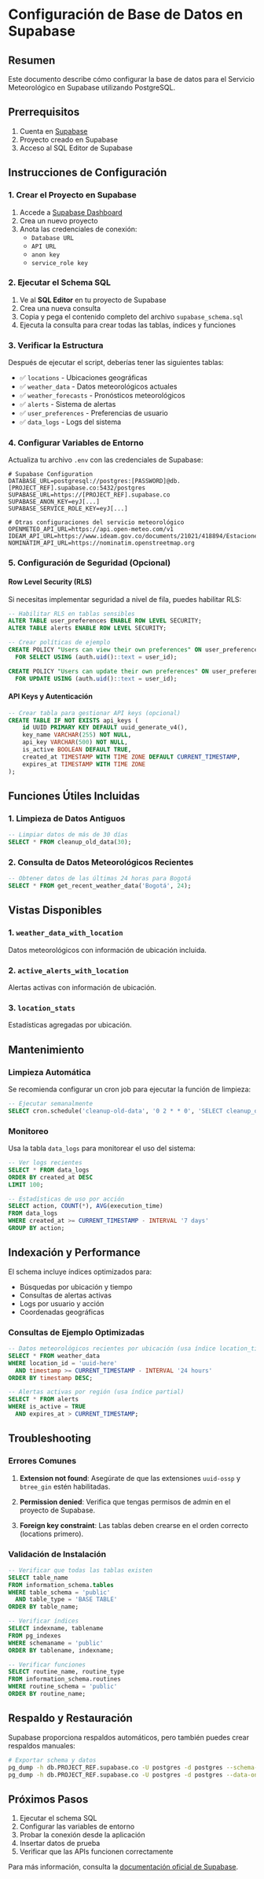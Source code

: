 # Configuración de Base de Datos en Supabase

## Resumen

Este documento describe cómo configurar la base de datos para el Servicio Meteorológico en Supabase utilizando PostgreSQL.

## Prerrequisitos

1. Cuenta en [Supabase](https://supabase.com)
2. Proyecto creado en Supabase
3. Acceso al SQL Editor de Supabase

## Instrucciones de Configuración

### 1. Crear el Proyecto en Supabase

1. Accede a [Supabase Dashboard](https://app.supabase.com)
2. Crea un nuevo proyecto
3. Anota las credenciales de conexión:
   - `Database URL`
   - `API URL`
   - `anon key`
   - `service_role key`

### 2. Ejecutar el Schema SQL

1. Ve al **SQL Editor** en tu proyecto de Supabase
2. Crea una nueva consulta
3. Copia y pega el contenido completo del archivo `supabase_schema.sql`
4. Ejecuta la consulta para crear todas las tablas, índices y funciones

### 3. Verificar la Estructura

Después de ejecutar el script, deberías tener las siguientes tablas:

- ✅ `locations` - Ubicaciones geográficas
- ✅ `weather_data` - Datos meteorológicos actuales
- ✅ `weather_forecasts` - Pronósticos meteorológicos
- ✅ `alerts` - Sistema de alertas
- ✅ `user_preferences` - Preferencias de usuario
- ✅ `data_logs` - Logs del sistema

### 4. Configurar Variables de Entorno

Actualiza tu archivo `.env` con las credenciales de Supabase:

```env
# Supabase Configuration
DATABASE_URL=postgresql://postgres:[PASSWORD]@db.[PROJECT_REF].supabase.co:5432/postgres
SUPABASE_URL=https://[PROJECT_REF].supabase.co
SUPABASE_ANON_KEY=eyJ[...]
SUPABASE_SERVICE_ROLE_KEY=eyJ[...]

# Otras configuraciones del servicio meteorológico
OPENMETEO_API_URL=https://api.open-meteo.com/v1
IDEAM_API_URL=https://www.ideam.gov.co/documents/21021/418894/Estaciones.xlsx
NOMINATIM_API_URL=https://nominatim.openstreetmap.org
```

### 5. Configuración de Seguridad (Opcional)

#### Row Level Security (RLS)

Si necesitas implementar seguridad a nivel de fila, puedes habilitar RLS:

```sql
-- Habilitar RLS en tablas sensibles
ALTER TABLE user_preferences ENABLE ROW LEVEL SECURITY;
ALTER TABLE alerts ENABLE ROW LEVEL SECURITY;

-- Crear políticas de ejemplo
CREATE POLICY "Users can view their own preferences" ON user_preferences
  FOR SELECT USING (auth.uid()::text = user_id);

CREATE POLICY "Users can update their own preferences" ON user_preferences
  FOR UPDATE USING (auth.uid()::text = user_id);
```

#### API Keys y Autenticación

```sql
-- Crear tabla para gestionar API keys (opcional)
CREATE TABLE IF NOT EXISTS api_keys (
    id UUID PRIMARY KEY DEFAULT uuid_generate_v4(),
    key_name VARCHAR(255) NOT NULL,
    api_key VARCHAR(500) NOT NULL,
    is_active BOOLEAN DEFAULT TRUE,
    created_at TIMESTAMP WITH TIME ZONE DEFAULT CURRENT_TIMESTAMP,
    expires_at TIMESTAMP WITH TIME ZONE
);
```

## Funciones Útiles Incluidas

### 1. Limpieza de Datos Antiguos

```sql
-- Limpiar datos de más de 30 días
SELECT * FROM cleanup_old_data(30);
```

### 2. Consulta de Datos Meteorológicos Recientes

```sql
-- Obtener datos de las últimas 24 horas para Bogotá
SELECT * FROM get_recent_weather_data('Bogotá', 24);
```

## Vistas Disponibles

### 1. `weather_data_with_location`
Datos meteorológicos con información de ubicación incluida.

### 2. `active_alerts_with_location`
Alertas activas con información de ubicación.

### 3. `location_stats`
Estadísticas agregadas por ubicación.

## Mantenimiento

### Limpieza Automática
Se recomienda configurar un cron job para ejecutar la función de limpieza:

```sql
-- Ejecutar semanalmente
SELECT cron.schedule('cleanup-old-data', '0 2 * * 0', 'SELECT cleanup_old_data(30);');
```

### Monitoreo
Usa la tabla `data_logs` para monitorear el uso del sistema:

```sql
-- Ver logs recientes
SELECT * FROM data_logs 
ORDER BY created_at DESC 
LIMIT 100;

-- Estadísticas de uso por acción
SELECT action, COUNT(*), AVG(execution_time)
FROM data_logs 
WHERE created_at >= CURRENT_TIMESTAMP - INTERVAL '7 days'
GROUP BY action;
```

## Indexación y Performance

El schema incluye índices optimizados para:

- Búsquedas por ubicación y tiempo
- Consultas de alertas activas
- Logs por usuario y acción
- Coordenadas geográficas

### Consultas de Ejemplo Optimizadas

```sql
-- Datos meteorológicos recientes por ubicación (usa índice location_timestamp)
SELECT * FROM weather_data 
WHERE location_id = 'uuid-here' 
  AND timestamp >= CURRENT_TIMESTAMP - INTERVAL '24 hours'
ORDER BY timestamp DESC;

-- Alertas activas por región (usa índice partial)
SELECT * FROM alerts 
WHERE is_active = TRUE 
  AND expires_at > CURRENT_TIMESTAMP;
```

## Troubleshooting

### Errores Comunes

1. **Extension not found**: Asegúrate de que las extensiones `uuid-ossp` y `btree_gin` estén habilitadas.

2. **Permission denied**: Verifica que tengas permisos de admin en el proyecto de Supabase.

3. **Foreign key constraint**: Las tablas deben crearse en el orden correcto (locations primero).

### Validación de Instalación

```sql
-- Verificar que todas las tablas existen
SELECT table_name 
FROM information_schema.tables 
WHERE table_schema = 'public' 
  AND table_type = 'BASE TABLE'
ORDER BY table_name;

-- Verificar índices
SELECT indexname, tablename 
FROM pg_indexes 
WHERE schemaname = 'public'
ORDER BY tablename, indexname;

-- Verificar funciones
SELECT routine_name, routine_type
FROM information_schema.routines
WHERE routine_schema = 'public'
ORDER BY routine_name;
```

## Respaldo y Restauración

Supabase proporciona respaldos automáticos, pero también puedes crear respaldos manuales:

```bash
# Exportar schema y datos
pg_dump -h db.PROJECT_REF.supabase.co -U postgres -d postgres --schema-only > schema_backup.sql
pg_dump -h db.PROJECT_REF.supabase.co -U postgres -d postgres --data-only > data_backup.sql
```

## Próximos Pasos

1. Ejecutar el schema SQL
2. Configurar las variables de entorno
3. Probar la conexión desde la aplicación
4. Insertar datos de prueba
5. Verificar que las APIs funcionen correctamente

Para más información, consulta la [documentación oficial de Supabase](https://supabase.com/docs). 